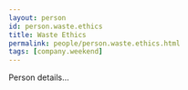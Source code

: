 ```yaml
---
layout: person
id: person.waste.ethics
title: Waste Ethics
permalink: people/person.waste.ethics.html
tags: [company.weekend]
---
```


Person details...